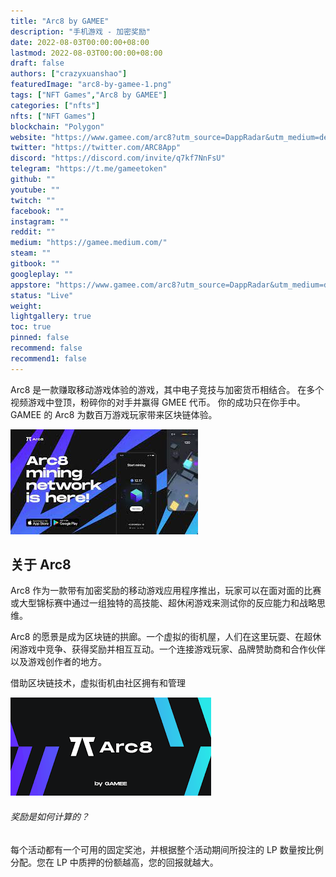 ```yaml
---
title: "Arc8 by GAMEE"
description: "手机游戏 - 加密奖励"
date: 2022-08-03T00:00:00+08:00
lastmod: 2022-08-03T00:00:00+08:00
draft: false
authors: ["crazyxuanshao"]
featuredImage: "arc8-by-gamee-1.png"
tags: ["NFT Games","Arc8 by GAMEE"]
categories: ["nfts"]
nfts: ["NFT Games"]
blockchain: "Polygon"
website: "https://www.gamee.com/arc8?utm_source=DappRadar&utm_medium=deeplink&utm_campaign=visit-website"
twitter: "https://twitter.com/ARC8App"
discord: "https://discord.com/invite/q7kf7NnFsU"
telegram: "https://t.me/gameetoken"
github: ""
youtube: ""
twitch: ""
facebook: ""
instagram: ""
reddit: ""
medium: "https://gamee.medium.com/"
steam: ""
gitbook: ""
googleplay: ""
appstore: "https://www.gamee.com/arc8?utm_source=DappRadar&utm_medium=deeplink&utm_campaign=visit-website"
status: "Live"
weight: 
lightgallery: true
toc: true
pinned: false
recommend: false
recommend1: false
---
```

<p>Arc8 是一款赚取移动游戏体验的游戏，其中电子竞技与加密货币相结合。 在多个视频游戏中登顶，粉碎你的对手并赢得 GMEE 代币。 你的成功只在你手中。 GAMEE 的 Arc8 为数百万游戏玩家带来区块链体验。</p>



![djsai](djsai.png)

## 关于 Arc8

Arc8 作为一款带有加密奖励的移动游戏应用程序推出，玩家可以在面对面的比赛或大型锦标赛中通过一组独特的高技能、超休闲游戏来测试你的反应能力和战略思维。

Arc8 的愿景是成为区块链的拱廊。一个虚拟的街机屋，人们在这里玩耍、在超休闲游戏中竞争、获得奖励并相互互动。一个连接游戏玩家、品牌赞助商和合作伙伴以及游戏创作者的地方。

借助区块链技术，虚拟街机由社区拥有和管理



![下载](下载.png)

###### 奖励是如何计算的？

每个活动都有一个可用的固定奖池，并根据整个活动期间所投注的 LP 数量按比例分配。您在 LP 中质押的份额越高，您的回报就越大。
